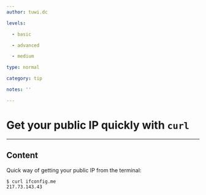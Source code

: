 ```yaml
---
author: tuwi.dc

levels:

  - basic

  - advanced

  - medium

type: normal

category: tip

notes: ''

---
```


# Get your public IP quickly with `curl`

---

## Content

Quick way of getting your public IP from the terminal:

```
$ curl ifconfig.me
217.73.143.43
```
